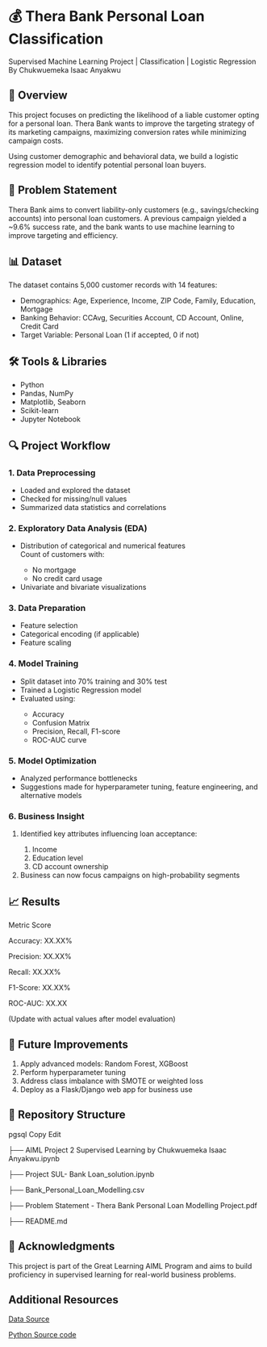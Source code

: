 # 💰 Thera Bank Personal Loan Classification
Supervised Machine Learning Project | Classification | Logistic Regression
By Chukwuemeka Isaac Anyakwu

## 📌 Overview
This project focuses on predicting the likelihood of a liable customer opting for a personal loan. Thera Bank wants to improve the targeting strategy of its marketing campaigns, maximizing conversion rates while minimizing campaign costs.

Using customer demographic and behavioral data, we build a logistic regression model to identify potential personal loan buyers.

## 🧠 Problem Statement
Thera Bank aims to convert liability-only customers (e.g., savings/checking accounts) into personal loan customers. A previous campaign yielded a ~9.6% success rate, and the bank wants to use machine learning to improve targeting and efficiency.

## 📊 Dataset
The dataset contains 5,000 customer records with 14 features:
<ul>
<li>Demographics: Age, Experience, Income, ZIP Code, Family, Education, Mortgage</li>

<li>Banking Behavior: CCAvg, Securities Account, CD Account, Online, Credit Card</li>

<li>Target Variable: Personal Loan (1 if accepted, 0 if not)</li>
</ul>

## 🛠️ Tools & Libraries
<ul>
<li>Python</li>

<li>Pandas, NumPy</li>

<li>Matplotlib, Seaborn</li>

<li>Scikit-learn</li>

<li>Jupyter Notebook</li>
</ul>

## 🔍 Project Workflow
### 1. Data Preprocessing
<ul>
<li>Loaded and explored the dataset</li>

<li>Checked for missing/null values</li>

<li>Summarized data statistics and correlations</li>
</ul>

### 2. Exploratory Data Analysis (EDA)

<ul>
<li>Distribution of categorical and numerical features</li>

</li>Count of customers with:</li>
<ul>
<li>No mortgage</li>

<li>No credit card usage</li>
</ul>
<li>Univariate and bivariate visualizations</li>
</ul>

### 3. Data Preparation
<ul>
<li>Feature selection</li>

<li>Categorical encoding (if applicable)</li>

<li>Feature scaling</li>
</ul>

### 4. Model Training
<ul>
<li>Split dataset into 70% training and 30% test</li>

<li>Trained a Logistic Regression model</li>

<li>Evaluated using:</li>
<ul>
<li>Accuracy</li>

<li>Confusion Matrix</li>

<li>Precision, Recall, F1-score</li>

<li>ROC-AUC curve</li>
</ul></ul>

### 5. Model Optimization
<ul>
<li>Analyzed performance bottlenecks</li>

<li>Suggestions made for hyperparameter tuning, feature engineering, and alternative models</li>
</ul>

### 6. Business Insight
<ol>
<li>Identified key attributes influencing loan acceptance:</li>
<ol>
<li>Income</li>

<li>Education level</li>

<li>CD account ownership</li>
</ol>
<li>Business can now focus campaigns on high-probability segments</li>
</ol>

## 📈 Results

Metric	                                        Score

Accuracy:              	                        XX.XX%

Precision:                            	        XX.XX%

Recall:                                        	XX.XX%

F1-Score:                              	        XX.XX%

ROC-AUC:                              	        XX.XX

(Update with actual values after model evaluation)

## 🚀 Future Improvements
<ol>
<li>Apply advanced models: Random Forest, XGBoost</li>

<li>Perform hyperparameter tuning</li>

<li>Address class imbalance with SMOTE or weighted loss</li>

<li>Deploy as a Flask/Django web app for business use</li>
</ol>

## 📂 Repository Structure
pgsql
Copy
Edit

├── AIML Project 2  Supervised Learning by Chukwuemeka Isaac Anyakwu.ipynb

├── Project SUL- Bank Loan_solution.ipynb

├── Bank_Personal_Loan_Modelling.csv

├── Problem Statement - Thera Bank Personal Loan Modelling Project.pdf

├── README.md

## 🙌 Acknowledgments
This project is part of the Great Learning AIML Program and aims to build proficiency in supervised learning for real-world business problems.

## Additional Resources

[Data Source](https://github.com/Softechanalytics/MoviesProject_Python/tree/main/data)

[Python Source code](https://github.com/Softechanalytics/MoviesProject_Python/blob/main/foundation%20for%20AIML%20Project1_isaacanyakwu.ipynb)


